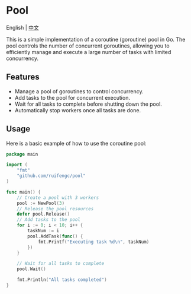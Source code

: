 # Pool

English | [中文](README_ZH.md)

This is a simple implementation of a coroutine (goroutine) pool in Go. The pool controls the number of concurrent goroutines, allowing you to efficiently manage and execute a large number of tasks with limited concurrency.

## Features

- Manage a pool of goroutines to control concurrency.
- Add tasks to the pool for concurrent execution.
- Wait for all tasks to complete before shutting down the pool.
- Automatically stop workers once all tasks are done.

## Usage
  Here is a basic example of how to use the coroutine pool:

```go
package main

import (
	"fmt"
	"github.com/ruifengc/pool"
)

func main() {
	// Create a pool with 3 workers
	pool := NewPool(3)
	// Release the pool resources
    defer pool.Release()
	// Add tasks to the pool
	for i := 0; i < 10; i++ {
		taskNum := i
		pool.AddTask(func() {
			fmt.Printf("Executing task %d\n", taskNum)
		})
	}

	// Wait for all tasks to complete
	pool.Wait()

	fmt.Println("All tasks completed")
}

```